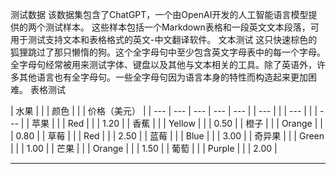测试数据
该数据集包含了ChatGPT，一个由OpenAI开发的人工智能语言模型提供的两个测试样本。
这些样本包括一个Markdown表格和一段英文文本段落，可用于测试支持文本和表格格式的英文-中文翻译软件。
文本测试
这只快速棕色的狐狸跳过了那只懒惰的狗。这个全字母句中至少包含英文字母表中的每一个字母。全字母句经常被用来测试字体、键盘以及其他与文本相关的工具。除了英语外，许多其他语言也有全字母句。一些全字母句因为语言本身的特性而构造起来更加困难。
表格测试

| 水果 | | | 颜色 | | | 价格（美元） |
| --- | --- | --- | --- | --- |
| --- | | | --- | | | --- |
| 苹果 | | | Red | | | 1.20 |
| 香蕉 | | | Yellow | | | 0.50 |
| 橙子 | | | Orange | | | 0.80 |
| 草莓 | | | Red | | | 2.50 |
| 蓝莓 | | | Blue | | | 3.00 |
| 奇异果 | | | Green | | | 1.00 |
| 芒果 | | | Orange | | | 1.50 |
| 葡萄 | | | Purple | | | 2.00 |

---


